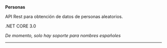 ﻿**Personas**

API Rest para obtención de datos de personas aleatorios.

.NET CORE 3.0

*De momento, solo hay soporte para nombres españoles*

---
